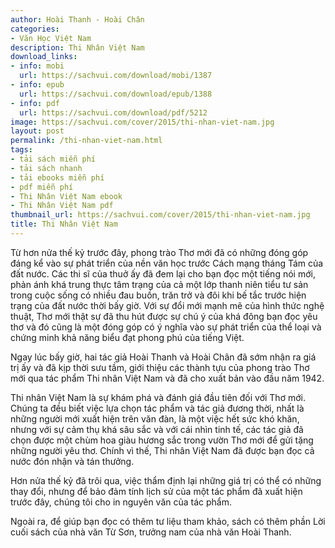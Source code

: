 ```yaml
---
author: Hoài Thanh - Hoài Chân
categories:
- Văn Học Việt Nam
description: Thi Nhân Việt Nam
download_links:
- info: mobi
  url: https://sachvui.com/download/mobi/1387
- info: epub
  url: https://sachvui.com/download/epub/1388
- info: pdf
  url: https://sachvui.com/download/pdf/5212
image: https://sachvui.com/cover/2015/thi-nhan-viet-nam.jpg
layout: post
permalink: /thi-nhan-viet-nam.html
tags:
- tải sách miễn phí
- tải sách nhanh
- tải ebooks miễn phí
- pdf miễn phí
- Thi Nhân Việt Nam ebook
- Thi Nhân Việt Nam pdf
thumbnail_url: https://sachvui.com/cover/2015/thi-nhan-viet-nam.jpg
title: Thi Nhân Việt Nam
---
```


 <div class="item-desc text-justify"> <p>Từ hơn nửa thế kỷ trước đây, phong trào Thơ mới đã có những đóng góp đáng kể vào sự phát triển của nền văn học trước Cách mạng tháng Tám của đất nước. Các thi sĩ của thuở ấy đã đem lại cho bạn đọc một tiếng nói mới, phản ánh khá trung thực tâm trạng của cả một lớp thanh niên tiểu tư sản trong cuộc sống có nhiều đau buồn, trăn trở và đôi khi bế tắc trước hiện trạng của đất nước thời bấy giờ. Với sự đổi mới mạnh mẽ của hình thức nghệ thuật, Thơ mới thật sự đã thu hút được sự chú ý của khá đông bạn đọc yêu thơ và đó cũng là một đóng góp có ý nghĩa vào sự phát triển của thể loại và chứng minh khả năng biểu đạt phong phú của tiếng Việt.</p><p>Ngay lúc bấy giờ, hai tác giả Hoài Thanh và Hoài Chân đã sớm nhận ra giá trị ấy và đã kịp thời sưu tầm, giới thiệu các thành tựu của phong trào Thơ mới qua tác phẩm Thi nhân Việt Nam và đã cho xuất bản vào đầu năm 1942.</p><p>Thi nhân Việt Nam là sự khám phá và đánh giá đầu tiên đối với Thơ mới. Chúng ta đều biết việc lựa chọn tác phẩm và tác giả đương thời, nhất là những người mới xuất hiện trên văn đàn, là một việc hết sức khó khăn, nhưng với sự cảm thụ khá sâu sắc và với cái nhìn tinh tế, các tác giả đã chọn được một chùm hoa giàu hương sắc trong vườn Thơ mới để gửi tặng những người yêu thơ. Chính vì thế, Thi nhân Việt Nam đã được bạn đọc cả nước đón nhận và tán thưởng.</p><p>Hơn nửa thế kỷ đã trôi qua, việc thẩm định lại những giá trị có thể có những thay đổi, nhưng để bảo đảm tính lịch sử của một tác phẩm đã xuất hiện trước đây, chúng tôi cho in nguyên văn của tác phẩm.</p><p>Ngoài ra, để giúp bạn đọc có thêm tư liệu tham khảo, sách có thêm phần Lời cuối sách của nhà văn Từ Sơn, trưởng nam của nhà văn Hoài Thanh.</p> </div>